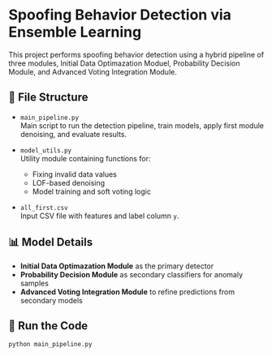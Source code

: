 # Spoofing Behavior Detection via Ensemble Learning

This project performs spoofing behavior detection using a hybrid pipeline of three modules, Initial Data Optimazation Moduel, Probability Decision Module, and Advanced Voting Integration Module.

## 📁 File Structure

- `main_pipeline.py`  
  Main script to run the detection pipeline, train models, apply first module denoising, and evaluate results.

- `model_utils.py`  
  Utility module containing functions for:
  - Fixing invalid data values
  - LOF-based denoising
  - Model training and soft voting logic

- `all_first.csv`  
  Input CSV file with features and label column `y`.

## 📊 Model Details

- **Initial Data Optimazation Module** as the primary detector
- **Probability Decision Module** as secondary classifiers for anomaly samples
- **Advanced Voting Integration Module** to refine predictions from secondary models

## 🚀 Run the Code

```bash
python main_pipeline.py
